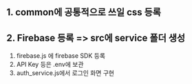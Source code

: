 ## 1. common에 공통적으로 쓰일 css 등록

## 2. Firebase 등록 => src에 service 폴더 생성

1. firebase.js 에 firebase SDK 등록
2. API Key 등은 .env에 보관
3. auth_service.js에서 로그인 화면 구현
